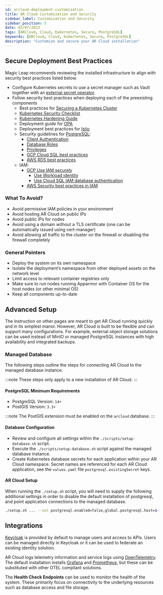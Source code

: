 ```yaml
---
id: arcloud-deployment-customization
title: AR Cloud Customization and Security
sidebar_label: Customization and Security
sidebar_position: 5
date: 02/07/2023
tags: [ARCloud, Cloud, Kubernetes, Secure, PostgreSQL]
keywords: [ARCloud, Cloud, Kubernetes, Secure, PostgreSQL]
description: "Customize and secure your AR Cloud installation"
---
```


## Secure Deployment Best Practices

Magic Leap recommends reviewing the installed infrastructure to align with security best practices listed below.

- Configure Kubernetes secrets to use a secret manager such as Vault together with an
[external secret operator](https://github.com/external-secrets/external-secrets).
- Follow security best practices when deploying each of the preexisting components
  - Best practices for [Securing a Kubernetes Cluster](https://kubernetes.io/docs/tasks/administer-cluster/securing-a-cluster/)
  - [Kubernetes Security Checklist](https://kubernetes.io/docs/concepts/security/security-checklist/)
  - [Kubernetes Hardening Guide](https://www.cisa.gov/uscert/ncas/current-activity/2022/03/15/updated-kubernetes-hardening-guide)
  - Deployment guide for [OPA](https://www.openpolicyagent.org/docs/latest/deployments/)
  - Deployment best practices for [Istio](https://istio.io/latest/docs/ops/best-practices/deployment/)
  - Security guidelines for [PostgreSQL](https://www.postgresql.org/docs/7.0/security.htm):
    - [Client Authentication](https://www.postgresql.org/docs/current/client-authentication.html)
    - [Database Roles](https://www.postgresql.org/docs/current/user-manag.html)
    - [Privileges](https://www.postgresql.org/docs/current/ddl-priv.html)
    - [GCP Cloud SQL best practices](https://cloud.google.com/sql/docs/postgres/best-practices)
    - [AWS RDS best practices](https://docs.aws.amazon.com/AmazonRDS/latest/UserGuide/CHAP_BestPractices.Security.html)
  - IAM:
    - [GCP Use IAM securely](https://cloud.google.com/iam/docs/using-iam-securely)
        - [Use Workload identity](https://cloud.google.com/kubernetes-engine/docs/how-to/workload-identity)
        - [Use Cloud SQL IAM database authentication](https://cloud.google.com/sql/docs/postgres/authentication)
    - [AWS Security best practices in IAM](https://docs.aws.amazon.com/IAM/latest/UserGuide/best-practices.html)

### What To Avoid?

- Avoid permissive IAM policies in your environment
- Avoid hosting AR Cloud on public IPs
- Avoid public IPs for nodes
- Avoid using a domain without a TLS certificate (one can be automatically issued using cert-manager)
- Avoid allowing all traffic to the cluster on the firewall or disabling the firewall completely

### General Pointers

- Deploy the system on its own namespace
- Isolate the deployment’s namespace from other deployed assets on the network level
- Limit access to relevant container registries only
- Make sure to run nodes running Apparmor with Container OS for the host nodes (or other minimal OS)
- Keep all components up-to-date

## Advanced Setup

The instruction on other pages are meant to get AR Cloud running quickly and in its simplest manor.
However, AR Cloud is built to be flexible and can support many configurations.
For example, external object storage solutions can be used instead of MinIO or managed PostgreSQL
instances with high availability and integrated backups.

### Managed Database

The following steps outline the steps for connecting AR Cloud to the managed database instance.

:::note
These steps only apply to a new installation of AR Cloud.
:::

#### PostgreSQL Minimum Requirements

- PostgreSQL Version: `14+`
- PostGIS Version: `3.3+`

:::note
The PostGIS extension must be enabled on the `arcloud` database.
:::

#### Database Configuration

- Review and configure all settings within the `./scripts/setup-database.sh` script.
- Execute the `./scripts/setup-database.sh` script against the managed database instance.
- Create Kubernetes database secrets for each application within your AR Cloud namespace.
  Secret names are referenced for each AR Cloud application, see the `values.yaml` file `postgresql.existingSecret` keys.

#### AR Cloud Setup

When running the `./setup.sh` script, you will need to supply the following additional settings in order to disable the
default installation of postgresql, and point application connections to the managed database.

```sh
./setup.sh ... --set postgresql.enabled=false,global.postgresql.host=${POSTGRESQL_HOST},global.postgresql.port=${POSTGRESQL_PORT}
```

## Integrations

[Keycloak](https://www.keycloak.org/) is provided by default to manage users and access to APIs.
Users can be managed directly in Keycloak or it can be used to federate an existing identity solution.

AR Cloud logs telemetry information and service logs using [OpenTelemetry](https://opentelemetry.io/).
The default installation installs [Grafana](https://grafana.com/) and [Prometheus](https://prometheus.io/),
but these can be substituted with other OTEL compliant solutions.

The **Health Check Endpoints** can be used to monitor the health of the system.  These primarily focus on 
connectivity to the underlying resources such as database access and file storage.
